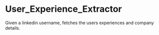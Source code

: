 # User_Experience_Extractor
Given a linkedin username, fetches the users experiences and company details.
